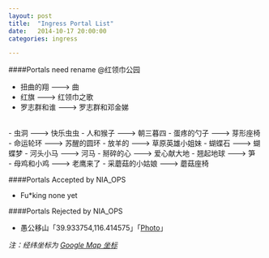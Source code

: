 ```yaml
---
layout: post
title:  "Ingress Portal List"
date:   2014-10-17 20:00:00
categories: ingress

---
```

####Portals need rename @红领巾公园

- 扭曲的翔 ---> 曲
- 红旗 ---> 红领巾之歌
- 罗志群和谁 ---> 罗志群和邓金娣
<br>
- 虫洞 ---> 快乐虫虫
- 人和猴子 ---> 朝三暮四
- 蛋疼的勺子 ---> 芽形座椅
<br>
- 命运轮环 ---> 苏醒的圆环
- 放羊的 ---> 草原英雄小姐妹
- 蝴蝶石 ---> 蝴蝶梦
- 河头小马 ---> 河马
- 掰碎的心 ---> 爱心献大地
- 翘起地球 ---> 笋
<br>
- 母鸡和小鸡 ---> 老鹰来了
- 采蘑菇的小姑娘 ---> 蘑菇座椅
<br>

####Portals Accepted by NIA_OPS

- Fu*king none yet

####Portals Rejected by NIA_OPS


- 愚公移山「39.933754,116.414575」「[Photo](http://pic.yupoo.com/sharemyself/EbPAY3jw/medish.jpg)」






*注：经纬坐标为 [Google Map 坐标](https://support.google.com/maps/answer/18539)*